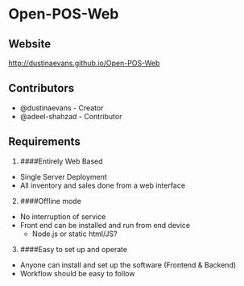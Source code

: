 # Open-POS-Web

## Website
http://dustinaevans.github.io/Open-POS-Web

## Contributors
* @dustinaevans - Creator
* @adeel-shahzad - Contributor

## Requirements
1. ####Entirely Web Based
  * Single Server Deployment
  * All inventory and sales done from a web interface

2. ####Offline mode
  * No interruption of service
  * Front end can be installed and run from end device
    * Node.js or static html/JS?

3. ####Easy to set up and operate 
  * Anyone can install and set up the software (Frontend & Backend)
  * Workflow should be easy to follow
